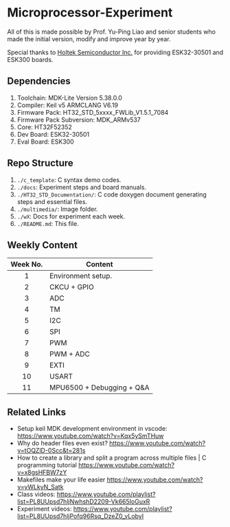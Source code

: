 # Microprocessor-Experiment
 
All of this is made possible by Prof. Yu-Ping Liao and senior students who made the initial version, modify and improve year by year.

Special thanks to [Holtek Semiconductor Inc.](https://www.holtek.com.tw/page/index) for providing ESK32-30501 and ESK300 boards.

## Dependencies

1. Toolchain: MDK-Lite Version 5.38.0.0
2. Compiler: Keil v5 ARMCLANG V6.19
3. Firmware Pack: HT32_STD_5xxxx_FWLib_V1.5.1_7084
4. Firmware Pack Subversion: MDK_ARMv537
5. Core: HT32F52352
6. Dev Board: ESK32-30501
7. Eval Board: ESK300

## Repo Structure

1. ```./c_template```: C syntax demo codes.
2. ```./docs```: Experiment steps and board manuals.
3. ```./HT32_STD_Documentation/```: C code doxygen document generating steps and essential files.
4. ```./multimedia/```: Image folder.
5. ```./wX```: Docs for experiment each week.
6. ```./README.md```: This file.

## Weekly Content

| Week No. | Content                   |
| :------: | ------------------------- |
|    1     | Environment setup.        |
|    2     | CKCU + GPIO               |
|    3     | ADC                       |
|    4     | TM                        |
|    5     | I2C                       |
|    6     | SPI                       |
|    7     | PWM                       |
|    8     | PWM + ADC                 |
|    9     | EXTI                      |
|    10    | USART                     |
|    11    | MPU6500 + Debugging + Q&A |

## Related Links

- Setup keil MDK development environment in vscode: <https://www.youtube.com/watch?v=Kqx5ySmTHuw>
- Why do header files even exist? <https://www.youtube.com/watch?v=tOQZlD-0Scc&t=281s>
- How to create a library and split a program across multiple files | C programming tutorial <https://www.youtube.com/watch?v=x8gsHFBW7zY>
- Makefiles make your life easier <https://www.youtube.com/watch?v=yWLkyN_Satk>
- Class videos: <https://www.youtube.com/playlist?list=PL8UUpsd7hljNwhshD2209-Vk665IoGuxR>
- Experiment videos: <https://www.youtube.com/playlist?list=PL8UUpsd7hljPofq96Rsq_DzeZ0_vLobyI>
